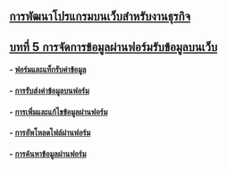 ## [การพัฒนาโปรแกรมบนเว็บสำหรับงานธุรกิจ](../README.md)
## [บทที่ 5 การจัดการข้อมูลผ่านฟอร์มรับข้อมูลบนเว็บ](README.md)
#### - [ฟอร์มและแท็กรับค่าข้อมูล](LEC0501.md)
#### - [การรับส่งค่าข้อมูลบนฟอร์ม](LEC0502.md)
#### - [การเพิ่มและแก้ไขข้อมูลผ่านฟอร์ม](LEC0503.md)
#### - [การอัพโหลดไฟล์ผ่านฟอร์ม](LEC0504.md)
#### - [การค้นหาข้อมูลผ่านฟอร์ม](LEC0505.md)